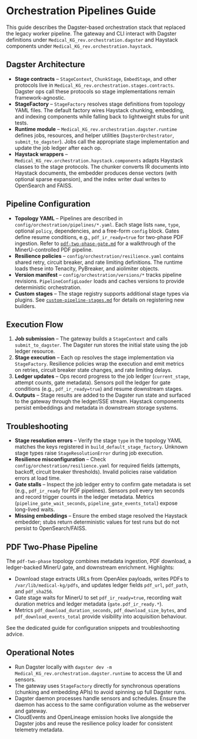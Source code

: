 # Orchestration Pipelines Guide

This guide describes the Dagster-based orchestration stack that replaced the
legacy worker pipeline. The gateway and CLI interact with Dagster definitions
under `Medical_KG_rev.orchestration.dagster` and Haystack components under
`Medical_KG_rev.orchestration.haystack`.

## Dagster Architecture

- **Stage contracts** – `StageContext`, `ChunkStage`, `EmbedStage`, and other
  protocols live in `Medical_KG_rev.orchestration.stages.contracts`. Dagster ops
  call these protocols so stage implementations remain framework-agnostic.
- **StageFactory** – `StageFactory` resolves stage definitions from topology
  YAML files. The default factory wires Haystack chunking, embedding, and
  indexing components while falling back to lightweight stubs for unit tests.
- **Runtime module** – `Medical_KG_rev.orchestration.dagster.runtime` defines
  jobs, resources, and helper utilities (`DagsterOrchestrator`,
  `submit_to_dagster`). Jobs call the appropriate stage implementation and
  update the job ledger after each op.
- **Haystack wrappers** – `Medical_KG_rev.orchestration.haystack.components`
  adapts Haystack classes to the stage protocols. The chunker converts IR
  documents into Haystack documents, the embedder produces dense vectors (with
  optional sparse expansion), and the index writer dual writes to OpenSearch and
  FAISS.

## Pipeline Configuration

- **Topology YAML** – Pipelines are described in
  `config/orchestration/pipelines/*.yaml`. Each stage lists `name`, `type`,
  optional `policy`, dependencies, and a free-form `config` block. Gates define
  resume conditions, e.g., `pdf_ir_ready=true` for two-phase PDF ingestion.
  Refer to [`pdf-two-phase-gate.md`](./pdf-two-phase-gate.md) for a walkthrough
  of the MinerU-controlled PDF pipeline.
- **Resilience policies** – `config/orchestration/resilience.yaml` contains
  shared retry, circuit breaker, and rate limiting definitions. The runtime
  loads these into Tenacity, PyBreaker, and aiolimiter objects.
- **Version manifest** – `config/orchestration/versions/*` tracks pipeline
  revisions. `PipelineConfigLoader` loads and caches versions to provide
  deterministic orchestration.
- **Custom stages** – The stage registry supports additional stage types via
  plugins. See [`custom-pipeline-stages.md`](./custom-pipeline-stages.md) for
  details on registering new builders.

## Execution Flow

1. **Job submission** – The gateway builds a `StageContext` and calls
   `submit_to_dagster`. The Dagster run stores the initial state using the job
   ledger resource.
2. **Stage execution** – Each op resolves the stage implementation via
   `StageFactory`. Resilience policies wrap the execution and emit metrics on
   retries, circuit breaker state changes, and rate limiting delays.
3. **Ledger updates** – Ops record progress to the job ledger (`current_stage`,
   attempt counts, gate metadata). Sensors poll the ledger for gate conditions
   (e.g., `pdf_ir_ready=true`) and resume downstream stages.
4. **Outputs** – Stage results are added to the Dagster run state and surfaced
   to the gateway through the ledger/SSE stream. Haystack components persist
   embeddings and metadata in downstream storage systems.

## Troubleshooting

- **Stage resolution errors** – Verify the stage `type` in the topology YAML
  matches the keys registered in `build_default_stage_factory`. Unknown stage
  types raise `StageResolutionError` during job execution.
- **Resilience misconfiguration** – Check `config/orchestration/resilience.yaml`
  for required fields (attempts, backoff, circuit breaker thresholds). Invalid
  policies raise validation errors at load time.
- **Gate stalls** – Inspect the job ledger entry to confirm gate metadata is
  set (e.g., `pdf_ir_ready` for PDF pipelines). Sensors poll every ten seconds
  and record trigger counts in the ledger metadata. Metrics
  (`pipeline_gate_wait_seconds`, `pipeline_gate_events_total`) expose long-lived
  waits.
- **Missing embeddings** – Ensure the embed stage resolved the Haystack
  embedder; stubs return deterministic values for test runs but do not persist
  to OpenSearch/FAISS.

## PDF Two-Phase Pipeline

The `pdf-two-phase` topology combines metadata ingestion, PDF download, a
ledger-backed MinerU gate, and downstream enrichment. Highlights:

- Download stage extracts URLs from OpenAlex payloads, writes PDFs to
  `/var/lib/medical-kg/pdfs`, and updates ledger fields `pdf_url`, `pdf_path`,
  and `pdf_sha256`.
- Gate stage waits for MinerU to set `pdf_ir_ready=true`, recording wait
  duration metrics and ledger metadata (`gate.pdf_ir_ready.*`).
- Metrics `pdf_download_duration_seconds`, `pdf_download_size_bytes`, and
  `pdf_download_events_total` provide visibility into acquisition behaviour.

See the dedicated guide for configuration snippets and troubleshooting advice.

## Operational Notes

- Run Dagster locally with
  `dagster dev -m Medical_KG_rev.orchestration.dagster.runtime` to access the UI
  and sensors.
- The gateway uses `StageFactory` directly for synchronous operations (chunking
  and embedding APIs) to avoid spinning up full Dagster runs.
- Dagster daemon processes handle sensors and schedules. Ensure the daemon has
  access to the same configuration volume as the webserver and gateway.
- CloudEvents and OpenLineage emission hooks live alongside the Dagster jobs
  and reuse the resilience policy loader for consistent telemetry metadata.

